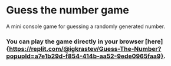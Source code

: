 # Guess the number game
 A mini console game for guessing a randomly generated number.

### You can play the game directly in your browser [here]{https://replit.com/@igkrastev/Guess-The-Number?popupId=a7e1b29d-f854-414b-aa52-9ede0965faa9}.
